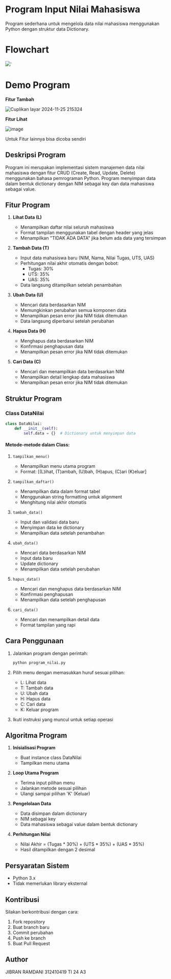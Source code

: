 # Program Input Nilai Mahasiswa

Program sederhana untuk mengelola data nilai mahasiswa menggunakan Python dengan struktur data Dictionary.


# Flowchart

![](datanilai.drawio.png)`

# Demo Program

**Fitur Tambah**


![Cuplikan layar 2024-11-25 215324](https://github.com/user-attachments/assets/783deed5-fb87-4449-bae2-c6337212a636)


**Fitur Lihat**

![image](https://github.com/user-attachments/assets/e3d0b904-5a09-42e5-8830-dc49aed2c208)


Untuk Fitur lainnya bisa dicoba sendiri


## Deskripsi Program

Program ini merupakan implementasi sistem manajemen data nilai mahasiswa dengan fitur CRUD (Create, Read, Update, Delete) menggunakan bahasa pemrograman Python. Program menyimpan data dalam bentuk dictionary dengan NIM sebagai key dan data mahasiswa sebagai value.

## Fitur Program

1. **Lihat Data (L)**
   - Menampilkan daftar nilai seluruh mahasiswa
   - Format tampilan menggunakan tabel dengan header yang jelas
   - Menampilkan "TIDAK ADA DATA" jika belum ada data yang tersimpan

2. **Tambah Data (T)**
   - Input data mahasiswa baru (NIM, Nama, Nilai Tugas, UTS, UAS)
   - Perhitungan nilai akhir otomatis dengan bobot:
     - Tugas: 30%
     - UTS: 35%
     - UAS: 35%
   - Data langsung ditampilkan setelah penambahan

3. **Ubah Data (U)**
   - Mencari data berdasarkan NIM
   - Memungkinkan perubahan semua komponen data
   - Menampilkan pesan error jika NIM tidak ditemukan
   - Data langsung diperbarui setelah perubahan

4. **Hapus Data (H)**
   - Menghapus data berdasarkan NIM
   - Konfirmasi penghapusan data
   - Menampilkan pesan error jika NIM tidak ditemukan

5. **Cari Data (C)**
   - Mencari dan menampilkan data berdasarkan NIM
   - Menampilkan detail lengkap data mahasiswa
   - Menampilkan pesan error jika NIM tidak ditemukan

## Struktur Program

### Class DataNilai
```python
class DataNilai:
    def __init__(self):
        self.data = {}  # Dictionary untuk menyimpan data
```

#### Metode-metode dalam Class:

1. `tampilkan_menu()`
   - Menampilkan menu utama program
   - Format: [(L)ihat, (T)ambah, (U)bah, (H)apus, (C)ari (K)eluar]

2. `tampilkan_daftar()`
   - Menampilkan data dalam format tabel
   - Menggunakan string formatting untuk alignment
   - Menghitung nilai akhir otomatis

3. `tambah_data()`
   - Input dan validasi data baru
   - Menyimpan data ke dictionary
   - Menampilkan data setelah penambahan

4. `ubah_data()`
   - Mencari data berdasarkan NIM
   - Input data baru
   - Update dictionary
   - Menampilkan data setelah perubahan

5. `hapus_data()`
   - Mencari dan menghapus data berdasarkan NIM
   - Konfirmasi penghapusan
   - Menampilkan data setelah penghapusan

6. `cari_data()`
   - Mencari dan menampilkan detail data
   - Format tampilan yang rapi

## Cara Penggunaan

1. Jalankan program dengan perintah:
   ```bash
   python program_nilai.py
   ```

2. Pilih menu dengan memasukkan huruf sesuai pilihan:
   - L: Lihat data
   - T: Tambah data
   - U: Ubah data
   - H: Hapus data
   - C: Cari data
   - K: Keluar program

3. Ikuti instruksi yang muncul untuk setiap operasi

## Algoritma Program

1. **Inisialisasi Program**
   - Buat instance class DataNilai
   - Tampilkan menu utama

2. **Loop Utama Program**
   - Terima input pilihan menu
   - Jalankan metode sesuai pilihan
   - Ulangi sampai pilihan 'K' (Keluar)

3. **Pengelolaan Data**
   - Data disimpan dalam dictionary
   - NIM sebagai key
   - Data mahasiswa sebagai value dalam bentuk dictionary

4. **Perhitungan Nilai**
   - Nilai Akhir = (Tugas * 30%) + (UTS * 35%) + (UAS * 35%)
   - Hasil ditampilkan dengan 2 desimal

## Persyaratan Sistem

- Python 3.x
- Tidak memerlukan library eksternal

## Kontribusi

Silakan berkontribusi dengan cara:
1. Fork repository
2. Buat branch baru
3. Commit perubahan
4. Push ke branch
5. Buat Pull Request


## Author

JIBRAN RAMDANI
312410419
TI 24 A3
